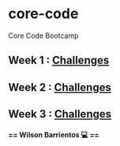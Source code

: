 # core-code
Core Code Bootcamp

## Week 1 : [Challenges](Week-Challenges/week-1)

## Week 2 : [Challenges](Week-Challenges/week-2)

## Week 3 : [Challenges](Week-Challenges/week-3)


#### == Wilson Barrientos 💻 ==

